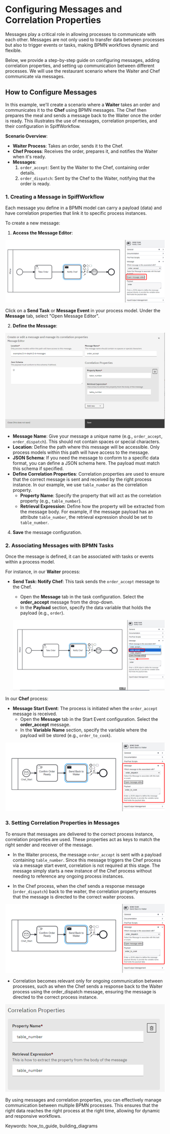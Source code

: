 # Configuring Messages and Correlation Properties

Messages play a critical role in allowing processes to communicate with each other. Messages are not only used to transfer data between processes but also to trigger events or tasks, making BPMN workflows dynamic and flexible. 

Below, we provide a step-by-step guide on configuring messages, adding correlation properties, and setting up communication between different processes. We will use the restaurant scenario where the Waiter and Chef communicate via messages.

## How to Configure Messages
In this example, we'll create a scenario where a **Waiter** takes an order and communicates it to the **Chef** using BPMN messages. The Chef then prepares the meal and sends a message back to the Waiter once the order is ready. This illustrates the use of messages, correlation properties, and their configuration in SpiffWorkflow.

**Scenario Overview**:
- **Waiter Process**: Takes an order, sends it to the Chef.
- **Chef Process**: Receives the order, prepares it, and notifies the Waiter when it's ready.
- **Messages**:
  1. `order_accept`: Sent by the Waiter to the Chef, containing order details.
  2. `order_dispatch`: Sent by the Chef to the Waiter, notifying that the order is ready.

### 1. Creating a Message in SpiffWorkflow

Each message you define in a BPMN model can carry a payload (data) and have correlation properties that link it to specific process instances.

To create a new message:
1. **Access the Message Editor**:

![Message Example](images/message_example1.png)

Click on a **Send Task** or **Message Event** in your process model. Under the **Message** tab, select "Open Message Editor".

2. **Define the Message**:

![Message Example](images/message_example2.png)
   - **Message Name**: Give your message a unique name (e.g., `order_accept`, `order_dispatch`). This should not contain spaces or special characters.
   - **Location**: Define the path where this message will be accessible. Only process models within this path will have access to the message.
   - **JSON Schema**: If you need the message to conform to a specific data format, you can define a JSON schema here. The payload must match this schema if specified.
   - **Define Correlation Properties**: Correlation properties are used to ensure that the correct message is sent and received by the right process instance. In our example, we use `table_number` as the correlation property.
        - **Property Name**: Specify the property that will act as the correlation property (e.g., `table_number`).
        - **Retrieval Expression**: Define how the property will be extracted from the message body. For example, if the message payload has an attribute `table_number`, the retrieval expression should be set to `table_number`.

4. **Save** the message configuration.

### 2. Associating Messages with BPMN Tasks

Once the message is defined, it can be associated with tasks or events within a process model.

For instance, in our **Waiter** process:
- **Send Task: Notify Chef**: This task sends the `order_accept` message to the Chef.
  - Open the **Message** tab in the task configuration. Select the **order_accept** message from the drop-down.
  - In the **Payload** section, specify the data variable that holds the payload (e.g., `order`).
  
  ![Send Task Configuration](images/message_example3.png)

In our **Chef** process:
- **Message Start Event**: The process is initiated when the `order_accept` message is received.
  - Open the **Message** tab in the Start Event configuration. Select the **order_accept** message.
  - In the **Variable Name** section, specify the variable where the payload will be stored (e.g., `order_to_cook`).

![Message Example](images/message_example6.png)

### 3. Setting Correlation Properties in Messages

To ensure that messages are delivered to the correct process instance, correlation properties are used. These properties act as keys to match the right sender and receiver of the message.

- In the Waiter process, the message `order_accept` is sent with a payload containing `table_number`. Since this message triggers the Chef process via a message start event, correlation is not required at this stage. The message simply starts a new instance of the Chef process without needing to reference any ongoing process instances. 

- In the Chef process, when the chef sends a response message (`order_dispatch`) back to the waiter, the correlation property ensures that the message is directed to the correct waiter process.

![Message Example](images/message_example6.png)

- Correlation becomes relevant only for ongoing communication between processes, such as when the Chef sends a response back to the Waiter process using the order_dispatch message, ensuring the message is directed to the correct process instance.

![Message Example](images/message_example4.png)

By using messages and correlation properties, you can effectively manage communication between multiple BPMN processes. This ensures that the right data reaches the right process at the right time, allowing for dynamic and responsive workflows.

Keywords: how_to_guide, building_diagrams
